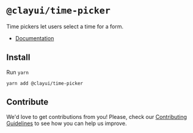 # `@clayui/time-picker`

Time pickers let users select a time for a form.

-   [Documentation](https://clayui.com/docs/components/time-picker.html)

## Install

Run `yarn`

```shell
yarn add @clayui/time-picker
```

## Contribute

We'd love to get contributions from you! Please, check our [Contributing Guidelines](https://github.com/liferay/clay/blob/master/CONTRIBUTING.md) to see how you can help us improve.
